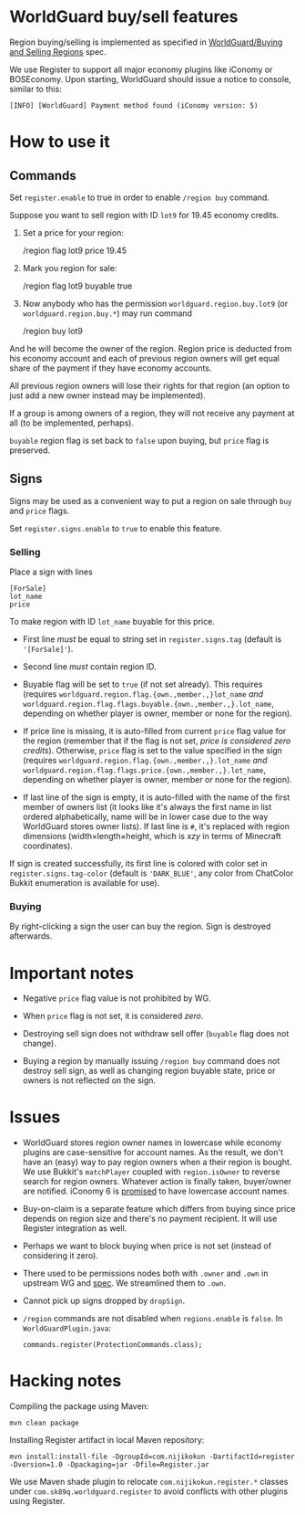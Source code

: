 WorldGuard buy/sell features
============================

Region buying/selling is implemented as specified in
[WorldGuard/Buying and Selling Regions][wg-buyspec] spec.

We use Register to support all major economy plugins like iConomy or
BOSEconomy. Upon starting, WorldGuard should issue a notice to
console, similar to this:
 
    [INFO] [WorldGuard] Payment method found (iConomy version: 5)


How to use it
=============

Commands
-------

Set `register.enable` to true in order to enable `/region buy` command.

Suppose you want to sell region with ID `lot9` for 19.45 economy
credits.

1. Set a price for your region:

    /region flag lot9 price 19.45

2. Mark you region for sale:
   
    /region flag lot9 buyable true

3. Now anybody who has the permission `worldguard.region.buy.lot9` (or
`worldguard.region.buy.*`) may run command

    /region buy lot9

And he will become the owner of the region. Region price is deducted
from his economy account and each of previous region owners will get
equal share of the payment if they have economy accounts.

All previous region owners will lose their rights for that region (an
option to just add a new owner instead may be implemented).

If a group is among owners of a region, they will not receive any
payment at all (to be implemented, perhaps).

`buyable` region flag is set back to `false` upon buying, but `price`
flag is preserved.

Signs
-----

Signs may be used as a convenient way to put a region on sale through
`buy` and `price` flags.

Set `register.signs.enable` to `true` to enable this feature.

### Selling ###

Place a sign with lines

    [ForSale]
    lot_name
    price

To make region with ID `lot_name` buyable for this price.

- First line _must_ be equal to string set in `register.signs.tag`
  (default is `'[ForSale]'`).

- Second line _must_ contain region ID.

- Buyable flag will be set to `true` (if not set already). This
requires (requires `worldguard.region.flag.{own.,member.,}lot_name`
*and* `worldguard.region.flag.flags.buyable.{own.,member.,}.lot_name`,
depending on whether player is owner, member or none for the region).

- If price line is missing, it is auto-filled from current `price`
flag value for the region (remember that if the flag is not set,
*price is considered zero credits*). Otherwise, `price` flag is set to
the value specified in the sign (requires
`worldguard.region.flag.{own.,member.,}.lot_name` *and*
`worldguard.region.flag.flags.price.{own.,member.,}.lot_name`,
depending on whether player is owner, member or none for the region).

- If last line of the sign is empty, it is auto-filled with the name
of the first member of owners list (it looks like it's always the
first name in list ordered alphabetically, name will be in lower case due to
the way WorldGuard stores owner lists). If last line is `#`, it's
replaced with region dimensions (width×length×height, which is *xzy*
in terms of Minecraft coordinates).

If sign is created successfully, its first line is colored with color
set in `register.signs.tag-color` (default is `'DARK_BLUE'`, any color
from ChatColor Bukkit enumeration is available for use).

### Buying ###

By right-clicking a sign the user can buy the region. Sign is
destroyed afterwards.

Important notes
===============

- Negative `price` flag value is not prohibited by WG.

- When `price` flag is not set, it is considered *zero*.

- Destroying sell sign does not withdraw sell offer (`buyable` flag
  does not change).

- Buying a region by manually issuing `/region buy` command does not
  destroy sell sign, as well as changing region buyable state, price
  or owners is not reflected on the sign.

Issues
======

- WorldGuard stores region owner names in lowercase while economy
  plugins are case-sensitive for account names. As the result, we
  don't have an (easy) way to pay region owners when a their region is
  bought. We use Bukkit's `matchPlayer` coupled with `region.isOwner`
  to reverse search for region owners. Whatever action is finally
  taken, buyer/owner are notified. iConomy 6 is [promised][ico6-case]
  to have lowercase account names.

- Buy-on-claim is a separate feature which differs from buying since
  price depends on region size and there's no payment recipient. It
  will use Register integration as well.

- Perhaps we want to block buying when price is not set (instead of
  considering it zero).

- There used to be permissions nodes both with `.owner` and `.own` in
  upstream WG and [spec][wg-buyspec]. We streamlined them to `.own`.

- Cannot pick up signs dropped by `dropSign`.

- `/region` commands are not disabled when `regions.enable` is
  `false`. In `WorldGuardPlugin.java`:
  
      commands.register(ProtectionCommands.class);

Hacking notes
=============

Compiling the package using Maven:

    mvn clean package

Installing Register artifact in local Maven repository:

    mvn install:install-file -DgroupId=com.nijikokun -DartifactId=register -Dversion=1.0 -Dpackaging=jar -Dfile=Register.jar

We use Maven shade plugin to relocate `com.nijikokun.register.*`
classes under `com.sk89q.worldguard.register` to avoid conflicts with
other plugins using Register.

[wg]: http://github.com/sk89q/worldguard
[ico6-case]: https://github.com/iConomy/Core/issues/95
[wg-buyspec]: http://wiki.sk89q.com/wiki/Buying_and_Selling_Regions
